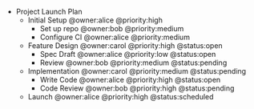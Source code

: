 - Project Launch Plan
  - Initial Setup @owner:alice @priority:high
    - Set up repo @owner:bob @priority:medium
    - Configure CI @owner:alice @priority:medium
  - Feature Design @owner:carol @priority:high @status:open
    - Spec Draft @owner:alice @priority:low @status:open
    - Review @owner:bob @priority:medium @status:pending
  - Implementation @owner:carol @priority:medium @status:pending
    - Write Code @owner:alice @priority:high @status:open
    - Code Review @owner:bob @priority:high @status:pending
  - Launch @owner:alice @priority:high @status:scheduled
